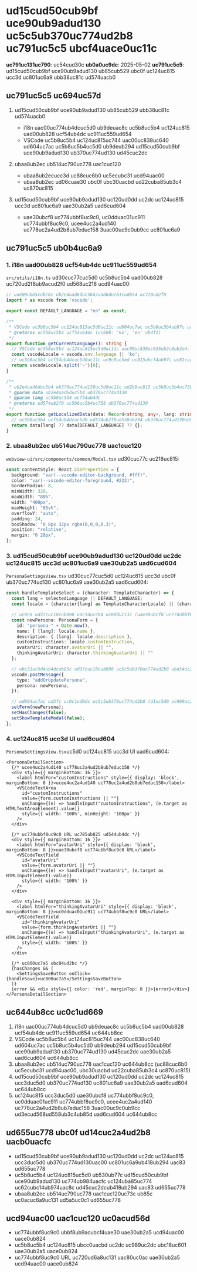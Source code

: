 # ud15cud50cub9bf uce90ub9adud130 uc5c5ub370uc774ud2b8 uc791uc5c5 ubcf4uace0uc11c

**uc791uc131uc790**: uc54cud30c
**ub0a0uc9dc**: 2025-05-02
**uc791uc5c5**: ud15cud50cub9bf uce90ub9adud130 ub85cub529 ubc0f uc124uc815 ucc3d uc801uc6a9 ubb38uc81c ud574uacb0

## uc791uc5c5 uc694uc57d

1. ud15cud50cub9bf uce90ub9adud130 ub85cub529 ubb38uc81c ud574uacb0
   - i18n uac00uc774ub4dcuc5d0 ub9deuac8c uc5b8uc5b4 uc124uc815 uad00ub828 ucf54ub4dc uc911uc559ud654
   - VSCode uc5b8uc5b4 uc124uc815uc744 uac00uc838uc640 ud604uc7ac uc5b8uc5b4uc5d0 ub9deub294 ud15cud50cub9bf uce90ub9adud130 ub370uc774ud130 ud45cuc2dc

2. ubaa8ub2ec ub514uc790uc778 uac1cuc120
   - ubaa8ub2ecucc3d uc88cuc6b0 uc5ecubc31 ucd94uac00
   - ubaa8ub2ec ud06cuae30 ubc0f ubc30uacbd ud22cuba85ub3c4 uc870uc815

3. ud15cud50cub9bf uce90ub9adud130 uc120ud0dd uc2dc uc124uc815 ucc3d uc801uc6a9 uae30ub2a5 uad6cud604
   - uae30ubcf8 uc774ubbf8uc9c0, uc0dduac01uc911 uc774ubbf8uc9c0, ucee4uc2a4ud140 uc778uc2a4ud2b8ub7educ158 3uac00uc9c0ub9cc uc801uc6a9

## uc791uc5c5 ub0b4uc6a9

### 1. i18n uad00ub828 ucf54ub4dc uc911uc559ud654

`src/utils/i18n.ts` ud30cuc77cuc5d0 uc5b8uc5b4 uad00ub828 uc720ud2f8ub9acud2f0 ud568uc218 ucd94uac00:

```typescript
// uae00ub85cubc8c ub2e4uad6duc5b4/uad6duc81cud654 uc720ud2f8
import * as vscode from 'vscode';

export const DEFAULT_LANGUAGE = "en" as const;

/**
 * VSCode uc5b8uc5b4 uc124uc815uc5d0uc11c ud604uc7ac uc5b8uc5b4ub97c uac00uc838uc635ub2c8ub2e4.
 * @returns uc5b8uc5b4 ucf54ub4dc (uc608: 'ko', 'en' ub4f1)
 */
export function getCurrentLanguage(): string {
  // VSCode uc5b8uc5b4 uc124uc815uc5d0uc11c uac00uc838uc635ub2c8ub2e4. (uae30ubcf8uac12 'ko')
  const vscodeLocale = vscode.env.language || 'ko';
  // uc5b8uc5b4 ucf54ub4dcuc5d0uc11c uc9c0uc5ed uc815ubcf4ub97c uc81cuac70ud569ub2c8ub2e4. (uc608: ko-KR -> ko)
  return vscodeLocale.split('-')[0];
}

/**
 * ub2e4uad6duc5b4 ub370uc774ud130uc5d0uc11c ud2b9uc815 uc5b8uc5b4uc758 ub370uc774ud130ub97c uac00uc838uc635ub2c8ub2e4.
 * @param data ub2e4uad6duc5b4 ub370uc774ud130
 * @param lang uc5b8uc5b4 ucf54ub4dc
 * @returns ud574ub2f9 uc5b8uc5b4uc758 ub370uc774ud130
 */
export function getLocalizedData(data: Record<string, any>, lang: string): any {
  // uc5b8uc5b4 ucf54ub4dcuc5d0 ud574ub2f9ud558ub294 ub370uc774ud130ub97c uac00uc838uc635ub2c8ub2e4. uc5c6uc73cuba74 uae30ubcf8 uc5b8uc5b4 ub370uc774ud130ub97c uac00uc838uc635ub2c8ub2e4.
  return data[lang] ?? data[DEFAULT_LANGUAGE] ?? {};
}
```

### 2. ubaa8ub2ec ub514uc790uc778 uac1cuc120

`webview-ui/src/components/common/Modal.tsx` ud30cuc77c uc218uc815:

```typescript
const contentStyle: React.CSSProperties = {
  background: "var(--vscode-editor-background, #fff)",
  color: "var(--vscode-editor-foreground, #222)",
  borderRadius: 8,
  minWidth: 320,
  maxWidth: "80%",
  width: "400px",
  maxHeight: "85vh",
  overflowY: "auto",
  padding: 24,
  boxShadow: "0 8px 32px rgba(0,0,0,0.3)",
  position: "relative",
  margin: "0 20px",
};
```

### 3. ud15cud50cub9bf uce90ub9adud130 uc120ud0dd uc2dc uc124uc815 ucc3d uc801uc6a9 uae30ub2a5 uad6cud604

`PersonaSettingsView.tsx` ud30cuc77cuc5d0 uc124uc815 ucc3d ubc0f ub370uc774ud130 uc801uc6a9 uae30ub2a5 uad6cud604:

```typescript
const handleTemplateSelect = (character: TemplateCharacter) => {
  const lang = selectedLanguage || DEFAULT_LANGUAGE;
  const locale = (character[lang] as TemplateCharacterLocale) || (character[DEFAULT_LANGUAGE] as TemplateCharacterLocale);

  // uc0c8 ud37cuc18cub098 uac1duccb4 uc0dduc131 (uae30ubcf8 uc774ubbf8uc9c0, uc0dduac01uc911 uc774ubbf8uc9c0, ucee4uc2a4ud140 uc778uc2a4ud2b8ub7educ158ub9cc ud3ecud568)
  const newPersona: PersonaForm = {
    id: "persona-" + Date.now(),
    name: { [lang]: locale.name },
    description: { [lang]: locale.description },
    customInstructions: locale.customInstruction,
    avatarUri: character.avatarUri || "",
    thinkingAvatarUri: character.thinkingAvatarUri || ""
  };

  // ubc31uc5d4ub4dcub85c ud37cuc18cub098 uc5c5ub370uc774ud2b8 uba54uc2dcuc9c0 uc804uc1a1
  vscode.postMessage({
    type: "addOrUpdatePersona",
    persona: newPersona,
  });

  // ud604uc7ac ud3fc uc0c1ud0dc uc5c5ub370uc774ud2b8 (UIuc5d0 uc989uc2dc ubc18uc601)
  setForm(newPersona);
  setHasChanges(false);
  setShowTemplateModal(false);
};
```

### 4. uc124uc815 ucc3d UI uad6cud604

`PersonaSettingsView.tsx`uc5d0 uc124uc815 ucc3d UI uad6cud604:

```tsx
<PersonaDetailSection>
  {/* ucee4uc2a4ud140 uc778uc2a4ud2b8ub7educ158 */}
  <div style={{ marginBottom: 16 }}>
    <label htmlFor="customInstructions" style={{ display: 'block', marginBottom: 8 }}>ucee4uc2a4ud140 uc778uc2a4ud2b8ub7educ158</label>
    <VSCodeTextArea
      id="customInstructions"
      value={form.customInstructions || ""}
      onChange={(e) => handleInput("customInstructions", (e.target as HTMLTextAreaElement).value)}
      style={{ width: '100%', minHeight: '100px' }}
    />
  </div>

  {/* uc774ubbf8uc9c0 URL uc785ub825 ud544ub4dc */}
  <div style={{ marginBottom: 16 }}>
    <label htmlFor="avatarUri" style={{ display: 'block', marginBottom: 8 }}>uae30ubcf8 uc774ubbf8uc9c0 URL</label>
    <VSCodeTextField
      id="avatarUri"
      value={form.avatarUri || ""}
      onChange={(e) => handleInput("avatarUri", (e.target as HTMLInputElement).value)}
      style={{ width: '100%' }}
    />
  </div>

  <div style={{ marginBottom: 16 }}>
    <label htmlFor="thinkingAvatarUri" style={{ display: 'block', marginBottom: 8 }}>uc0dduac01uc911 uc774ubbf8uc9c0 URL</label>
    <VSCodeTextField
      id="thinkingAvatarUri"
      value={form.thinkingAvatarUri || ""}
      onChange={(e) => handleInput("thinkingAvatarUri", (e.target as HTMLInputElement).value)}
      style={{ width: '100%' }}
    />
  </div>

  {/* uc800uc7a5 ubc84ud2bc */}
  {hasChanges && (
    <SettingsSaveButton onClick={handleSave}>uc800uc7a5</SettingsSaveButton>
  )}
  {error && <div style={{ color: 'red', marginTop: 8 }}>{error}</div>}
</PersonaDetailSection>
```

## uc644ub8cc uc0c1ud669

1. i18n uac00uc774ub4dcuc5d0 ub9deuac8c uc5b8uc5b4 uad00ub828 ucf54ub4dc uc911uc559ud654 uc644ub8cc
2. VSCode uc5b8uc5b4 uc124uc815uc744 uac00uc838uc640 ud604uc7ac uc5b8uc5b4uc5d0 ub9deub294 ud15cud50cub9bf uce90ub9adud130 ub370uc774ud130 ud45cuc2dc uae30ub2a5 uad6cud604 uc644ub8cc
3. ubaa8ub2ec ub514uc790uc778 uac1cuc120 uc644ub8cc (uc88cuc6b0 uc5ecubc31 ucd94uac00, ubc30uacbd ud22cuba85ub3c4 uc870uc815)
4. ud15cud50cub9bf uce90ub9adud130 uc120ud0dd uc2dc uc124uc815 ucc3duc5d0 ub370uc774ud130 uc801uc6a9 uae30ub2a5 uad6cud604 uc644ub8cc
5. uc124uc815 ucc3duc5d0 uae30ubcf8 uc774ubbf8uc9c0, uc0dduac01uc911 uc774ubbf8uc9c0, ucee4uc2a4ud140 uc778uc2a4ud2b8ub7educ158 3uac00uc9c0ub9cc ud3ecud568ud558ub3c4ub85d uad6cud604 uc644ub8cc

## ud655uc778 ubc0f ud14cuc2a4ud2b8 uacb0uacfc

- ud15cud50cub9bf uce90ub9adud130 uc120ud0dd uc2dc uc124uc815 ucc3duc5d0 ub370uc774ud130uac00 uc801uc6a9ub418ub294 uac83 ud655uc778
- uc5b8uc5b4 uc124uc815uc5d0 ub530ub77c ud15cud50cub9bf uce90ub9adud130 uc774ub984uacfc uc124uba85uc774 uc62cubc14ub974uac8c ud45cuc2dcub418ub294 uac83 ud655uc778
- ubaa8ub2ec ub514uc790uc778 uac1cuc120uc73c ub85c uc0acuc6a9uc131 ud5a5uc0c1 ud655uc778

## ucd94uac00 uac1cuc120 uc0acud56d

- uc774ubbf8uc9c0 ubbf8ub9acubcf4uae30 uae30ub2a5 ucd94uac00 uace0ub824
- uc5b8uc5b4 uc124uc815 ubcc0uacbd uc2dc uc989uc2dc ubc18uc601 uae30ub2a5 uace0ub824
- uc774ubbf8uc9c0 URL uc720ud6a8uc131 uac80uc0ac uae30ub2a5 ucd94uac00 uace0ub824

